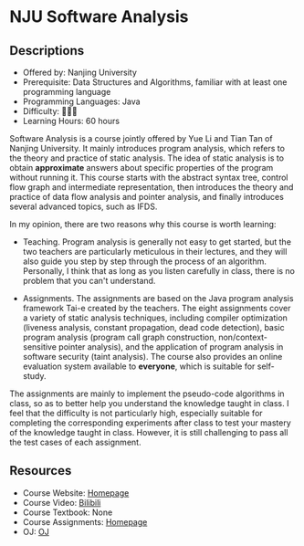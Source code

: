 # NJU Software Analysis

## Descriptions

- Offered by: Nanjing University
- Prerequisite: Data Structures and Algorithms, familiar with at least one programming language
- Programming Languages: Java
- Difficulty: 🌟🌟🌟
- Learning Hours: 60 hours

Software Analysis is a course jointly offered by Yue Li and Tian Tan of Nanjing University. It mainly introduces program analysis, which refers to the theory and practice of static analysis. The idea of static analysis is to obtain **approximate** answers about specific properties of the program without running it. This course starts with the abstract syntax tree, control flow graph and intermediate representation, then introduces the theory and practice of data flow analysis and pointer analysis, and finally introduces several advanced topics, such as IFDS.

In my opinion, there are two reasons why this course is worth learning:

- Teaching. Program analysis is generally not easy to get started, but the two teachers are particularly meticulous in their lectures, and they will also guide you step by step through the process of an algorithm. Personally, I think that as long as you listen carefully in class, there is no problem that you can't understand.

- Assignments. The assignments are based on the Java program analysis framework Tai-e created by the teachers. The eight assignments cover a variety of static analysis techniques, including compiler optimization (liveness analysis, constant propagation, dead code detection), basic program analysis (program call graph construction, non/context-sensitive pointer analysis), and the application of program analysis in software security (taint analysis). The course also provides an online evaluation system available to **everyone**, which is suitable for self-study.

The assignments are mainly to implement the pseudo-code algorithms in class, so as to better help you understand the knowledge taught in class. I feel that the difficulty is not particularly high, especially suitable for completing the corresponding experiments after class to test your mastery of the knowledge taught in class. However, it is still challenging to pass all the test cases of each assignment.

## Resources

- Course Website: [Homepage](https://tai-e.pascal-lab.net/lectures.html)
- Course Video: [Bilibili](https://www.bilibili.com/video/BV1b7411K7P4/?spm_id_from=333.999.0.0&vd_source=b58da8cd0259ee873ef3dc2c9aa36d74)
- Course Textbook: None
- Course Assignments: [Homepage](https://tai-e.pascal-lab.net/intro/overview.html)
- OJ: [OJ](https://oj.pascal-lab.net/problem)
